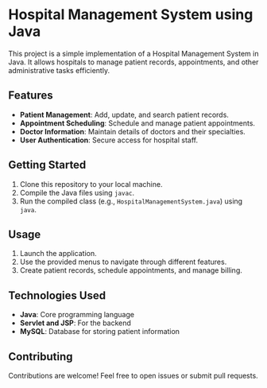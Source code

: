 # Hospital Management System using Java

This project is a simple implementation of a Hospital Management System in Java. It allows hospitals to manage patient records, appointments, and other administrative tasks efficiently.

## Features

- **Patient Management**: Add, update, and search patient records.
- **Appointment Scheduling**: Schedule and manage patient appointments.
- **Doctor Information**: Maintain details of doctors and their specialties.
- **User Authentication**: Secure access for hospital staff.

## Getting Started

1. Clone this repository to your local machine.
2. Compile the Java files using `javac`.
3. Run the compiled class (e.g., `HospitalManagementSystem.java`) using `java`.

## Usage

1. Launch the application.
2. Use the provided menus to navigate through different features.
3. Create patient records, schedule appointments, and manage billing.


## Technologies Used

- **Java**: Core programming language
- **Servlet and JSP**: For the backend
- **MySQL**: Database for storing patient information

## Contributing

Contributions are welcome! Feel free to open issues or submit pull requests.


